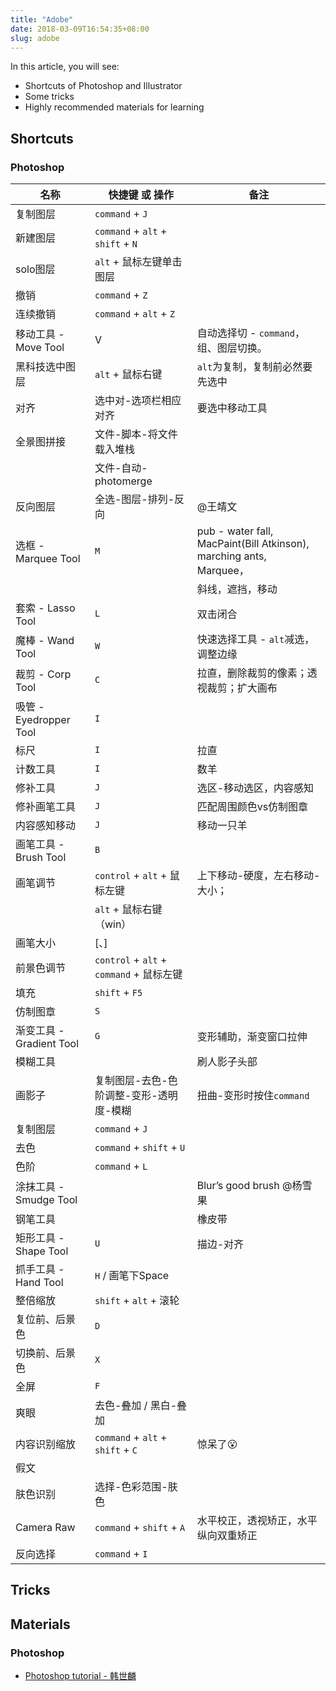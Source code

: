 ```yaml
---
title: "Adobe"
date: 2018-03-09T16:54:35+08:00
slug: adobe
---
```


In this article, you will see:

- Shortcuts of Photoshop and Illustrator
- Some tricks
- Highly recommended materials for learning

<!--more-->

## Shortcuts

### Photoshop

<table class="table">
  <thead>
    <tr>
      <th>名称</th>
      <th>快捷键 或 操作</th>
      <th>备注</th>
    </tr>
  </thead>
  <tbody>
    <tr>
      <td>复制图层</td>
      <td><code class="highlighter-rouge">command</code> + <code class="highlighter-rouge">J</code></td>
      <td>&nbsp;</td>
    </tr>
    <tr>
      <td>新建图层</td>
      <td><code class="highlighter-rouge">command</code> + <code class="highlighter-rouge">alt</code> + <code class="highlighter-rouge">shift</code> + <code class="highlighter-rouge">N</code></td>
      <td>&nbsp;</td>
    </tr>
    <tr>
      <td>solo图层</td>
      <td><code class="highlighter-rouge">alt</code> + 鼠标左键单击图层</td>
      <td>&nbsp;</td>
    </tr>
    <tr>
      <td>撤销</td>
      <td><code class="highlighter-rouge">command</code> + <code class="highlighter-rouge">Z</code></td>
      <td>&nbsp;</td>
    </tr>
    <tr>
      <td>连续撤销</td>
      <td><code class="highlighter-rouge">command</code> + <code class="highlighter-rouge">alt</code> + <code class="highlighter-rouge">Z</code></td>
      <td>&nbsp;</td>
    </tr>
    <tr>
      <td>移动工具 - Move Tool</td>
      <td>V</td>
      <td>自动选择切 - <code class="highlighter-rouge">command</code>，组、图层切换。</td>
    </tr>
    <tr>
      <td>黑科技选中图层</td>
      <td><code class="highlighter-rouge">alt</code> + 鼠标右键</td>
      <td><code class="highlighter-rouge">alt</code>为复制，复制前必然要先选中</td>
    </tr>
    <tr>
      <td>对齐</td>
      <td>选中对-选项栏相应对齐</td>
      <td>要选中移动工具</td>
    </tr>
    <tr>
      <td>全景图拼接</td>
      <td>文件-脚本-将文件载入堆栈</td>
      <td>&nbsp;</td>
    </tr>
    <tr>
      <td>&nbsp;</td>
      <td>文件-自动-photomerge</td>
      <td>&nbsp;</td>
    </tr>
    <tr>
      <td>反向图层</td>
      <td>全选-图层-排列-反向</td>
      <td>@王靖文</td>
    </tr>
    <tr>
      <td>选框 - Marquee Tool</td>
      <td><code class="highlighter-rouge">M</code></td>
      <td>pub - water fall, MacPaint(Bill Atkinson), marching ants, Marquee，</td>
    </tr>
    <tr>
      <td>&nbsp;</td>
      <td>&nbsp;</td>
      <td>斜线，遮挡，移动</td>
    </tr>
    <tr>
      <td>套索 - Lasso Tool</td>
      <td><code class="highlighter-rouge">L</code></td>
      <td>双击闭合</td>
    </tr>
    <tr>
      <td>魔棒 - Wand Tool</td>
      <td><code class="highlighter-rouge">W</code></td>
      <td>快速选择工具 - <code class="highlighter-rouge">alt</code>减选，调整边缘</td>
    </tr>
    <tr>
      <td>裁剪 - Corp Tool</td>
      <td><code class="highlighter-rouge">C</code></td>
      <td>拉直，删除裁剪的像素；透视裁剪；扩大画布</td>
    </tr>
    <tr>
      <td>吸管 - Eyedropper Tool</td>
      <td><code class="highlighter-rouge">I</code></td>
      <td>&nbsp;</td>
    </tr>
    <tr>
      <td>标尺</td>
      <td><code class="highlighter-rouge">I</code></td>
      <td>拉直</td>
    </tr>
    <tr>
      <td>计数工具</td>
      <td><code class="highlighter-rouge">I</code></td>
      <td>数羊</td>
    </tr>
    <tr>
      <td>修补工具</td>
      <td><code class="highlighter-rouge">J</code></td>
      <td>选区-移动选区，内容感知</td>
    </tr>
    <tr>
      <td>修补画笔工具</td>
      <td><code class="highlighter-rouge">J</code></td>
      <td>匹配周围颜色vs仿制图章</td>
    </tr>
    <tr>
      <td>内容感知移动</td>
      <td><code class="highlighter-rouge">J</code></td>
      <td>移动一只羊</td>
    </tr>
    <tr>
      <td>画笔工具 - Brush Tool</td>
      <td><code class="highlighter-rouge">B</code></td>
      <td>&nbsp;</td>
    </tr>
    <tr>
      <td>画笔调节</td>
      <td><code class="highlighter-rouge">control</code> + <code class="highlighter-rouge">alt</code> + 鼠标左键</td>
      <td>上下移动-硬度，左右移动-大小；</td>
    </tr>
    <tr>
      <td>&nbsp;</td>
      <td><code class="highlighter-rouge">alt</code> + 鼠标右键（win）</td>
      <td>&nbsp;</td>
    </tr>
    <tr>
      <td>画笔大小</td>
      <td>[、]</td>
      <td>&nbsp;</td>
    </tr>
    <tr>
      <td>前景色调节</td>
      <td><code class="highlighter-rouge">control</code> + <code class="highlighter-rouge">alt</code> + <code class="highlighter-rouge">command</code> + 鼠标左键</td>
      <td>&nbsp;</td>
    </tr>
    <tr>
      <td>填充</td>
      <td><code class="highlighter-rouge">shift</code> + <code class="highlighter-rouge">F5</code></td>
      <td>&nbsp;</td>
    </tr>
    <tr>
      <td>仿制图章</td>
      <td><code class="highlighter-rouge">S</code></td>
      <td>&nbsp;</td>
    </tr>
    <tr>
      <td>渐变工具 - Gradient Tool</td>
      <td><code class="highlighter-rouge">G</code></td>
      <td>变形辅助，渐变窗口拉伸</td>
    </tr>
    <tr>
      <td>模糊工具</td>
      <td>&nbsp;</td>
      <td>刷人影子头部</td>
    </tr>
    <tr>
      <td>画影子</td>
      <td>复制图层-去色-色阶调整-变形-透明度-模糊</td>
      <td>扭曲-变形时按住<code class="highlighter-rouge">command</code></td>
    </tr>
    <tr>
      <td>复制图层</td>
      <td><code class="highlighter-rouge">command</code> + <code class="highlighter-rouge">J</code></td>
      <td>&nbsp;</td>
    </tr>
    <tr>
      <td>去色</td>
      <td><code class="highlighter-rouge">command</code> + <code class="highlighter-rouge">shift</code> + <code class="highlighter-rouge">U</code></td>
      <td>&nbsp;</td>
    </tr>
    <tr>
      <td>色阶</td>
      <td><code class="highlighter-rouge">command</code> + <code class="highlighter-rouge">L</code></td>
      <td>&nbsp;</td>
    </tr>
    <tr>
      <td>涂抹工具 - Smudge Tool</td>
      <td>&nbsp;</td>
      <td>Blur’s good brush @杨雪果</td>
    </tr>
    <tr>
      <td>钢笔工具</td>
      <td>&nbsp;</td>
      <td>橡皮带</td>
    </tr>
    <tr>
      <td>矩形工具 - Shape Tool</td>
      <td><code class="highlighter-rouge">U</code></td>
      <td>描边-对齐</td>
    </tr>
    <tr>
      <td>抓手工具 - Hand Tool</td>
      <td><code class="highlighter-rouge">H</code> / 画笔下Space</td>
      <td>&nbsp;</td>
    </tr>
    <tr>
      <td>整倍缩放</td>
      <td><code class="highlighter-rouge">shift</code> + <code class="highlighter-rouge">alt</code> + 滚轮</td>
      <td>&nbsp;</td>
    </tr>
    <tr>
      <td>复位前、后景色</td>
      <td><code class="highlighter-rouge">D</code></td>
      <td>&nbsp;</td>
    </tr>
    <tr>
      <td>切换前、后景色</td>
      <td><code class="highlighter-rouge">X</code></td>
      <td>&nbsp;</td>
    </tr>
    <tr>
      <td>全屏</td>
      <td><code class="highlighter-rouge">F</code></td>
      <td>&nbsp;</td>
    </tr>
    <tr>
      <td>爽眼</td>
      <td>去色-叠加 / 黑白-叠加</td>
      <td>&nbsp;</td>
    </tr>
    <tr>
      <td>内容识别缩放</td>
      <td><code class="highlighter-rouge">command</code> + <code class="highlighter-rouge">alt</code> + <code class="highlighter-rouge">shift</code> + <code class="highlighter-rouge">C</code></td>
      <td>惊呆了😮</td>
    </tr>
    <tr>
      <td>假文</td>
      <td>&nbsp;</td>
      <td>&nbsp;</td>
    </tr>
    <tr>
      <td>肤色识别</td>
      <td>选择-色彩范围-肤色</td>
      <td>&nbsp;</td>
    </tr>
    <tr>
      <td>Camera Raw</td>
      <td><code class="highlighter-rouge">command</code> + <code class="highlighter-rouge">shift</code> + <code class="highlighter-rouge">A</code></td>
      <td>水平校正，透视矫正，水平纵向双重矫正</td>
    </tr>
    <tr>
      <td>反向选择</td>
      <td><code class="highlighter-rouge">command</code> + <code class="highlighter-rouge">I</code></td>
      <td>&nbsp;</td>
    </tr>
  </tbody>
</table>

## Tricks

## Materials

### Photoshop

- [Photoshop tutorial - 韩世麟](http://hanshilin.com/software/photoshop/)
